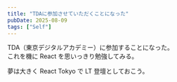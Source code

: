 ```yaml
---
title: "TDAに参加させていただくことになった"
pubDate: 2025-08-09
tags: ["Self"]
---
```


TDA（東京デジタルアカデミー）に参加することになった。<br>
これを機に React を思いっきり勉強してみる。

夢は大きく React Tokyo で LT 登壇としておこう。
